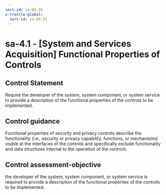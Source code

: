 ```yaml
---
sort-id: sa-04.01
x-trestle-global:
  sort-id: sa-04.01
---
```


# sa-4.1 - \[System and Services Acquisition\] Functional Properties of Controls

## Control Statement

Require the developer of the system, system component, or system service to provide a description of the functional properties of the controls to be implemented.

## Control guidance

Functional properties of security and privacy controls describe the functionality (i.e., security or privacy capability, functions, or mechanisms) visible at the interfaces of the controls and specifically exclude functionality and data structures internal to the operation of the controls.

## Control assessment-objective

the developer of the system, system component, or system service is required to provide a description of the functional properties of the controls to be implemented.

